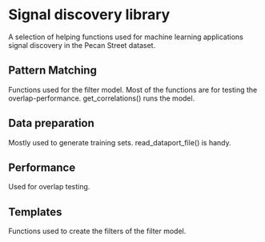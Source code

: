 # Signal discovery library

A selection of helping functions used for machine learning applications signal discovery in the Pecan Street dataset. 

## Pattern Matching

Functions used for the filter model. Most of the functions are for testing the overlap-performance. get_correlations() runs the model.

## Data preparation

Mostly used to generate training sets. read_dataport_file() is handy.

## Performance

Used for overlap testing.

## Templates

Functions used to create the filters of the filter model.
